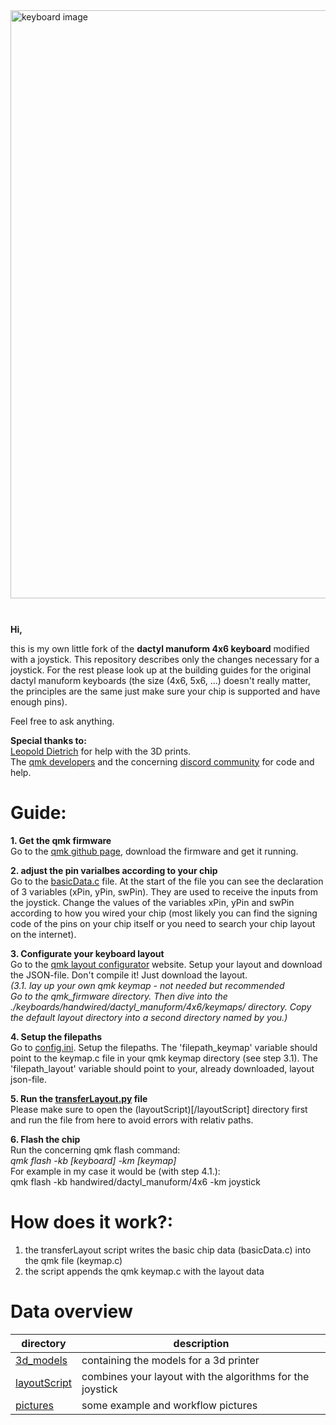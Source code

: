 <div>
<img src="/pictures/IMG_5070.JPG" alt="keyboard image"  style="align: left; margin-right: 10px; margin-bottom: 10px; width: 98vw;">
</div><br>

**Hi,**

this is my own little fork of the **dactyl manuform 4x6 keyboard** modified with a joystick. This repository describes only the changes necessary for a joystick. For the rest please look up at the building guides for the original dactyl manuform keyboards (the size (4x6, 5x6, ...) doesn't really matter, the principles are the same just make sure your chip is supported and have enough pins).

Feel free to ask anything.<br>

**Special thanks to:**<br>
[Leopold Dietrich](https://www.leopold-dietrich.de/) for help with the 3D prints.<br>
The [qmk developers](https://github.com/qmk/qmk_firmware) and the concerning [discord community](https://discord.com/invite/Uq7gcHh) for code and help.<br>

# Guide:

**1. Get the qmk firmware**<br>
Go to the [qmk github page](https://github.com/qmk/qmk_firmware), download the firmware and get it running.

**2. adjust the pin varialbes according to your chip**<br>
Go to the [basicData.c](/layoutScript/basicData.c) file. At the start of the file you can see the declaration of 3 variables (xPin, yPin, swPin).
They are used to receive the inputs from the joystick. Change the values of the variables xPin, yPin and swPin according to how you wired your chip
(most likely you can find the signing code of the pins on your chip itself or you need to search your chip layout on the internet).

**3. Configurate your keyboard layout**<br>
Go to the [qmk layout configurator](https://config.qmk.fm/#/handwired/dactyl_manuform/4x6/LAYOUT) website. Setup your layout and download the JSON-file.
Don't compile it! Just download the layout.<br>
_(3.1. lay up your own qmk keymap - not needed but recommended <br>
Go to the qmk_firmware directory. Then dive into the ./keyboards/handwired/dactyl_manuform/4x6/keymaps/ directory.
Copy the default layout directory into a second directory named by you.)_

**4. Setup the filepaths**<br>
Go to [config.ini](/layoutScript/config.ini). Setup the filepaths.
The 'filepath_keymap' variable should point to the keymap.c file in your qmk keymap directory (see step 3.1).
The 'filepath_layout' variable should point to your, already downloaded, layout json-file.

**5. Run the [transferLayout.py](/layoutScript/transferLayout.py) file**<br>
Please make sure to open the (layoutScript)[/layoutScript] directory first and run the file from here to avoid errors with relativ paths.

**6. Flash the chip**<br>
Run the concerning qmk flash command:<br>
_qmk flash -kb [keyboard] -km [keymap]_ <br>
For example in my case it would be (with step 4.1.):<br>
qmk flash -kb handwired/dactyl_manuform/4x6 -km joystick<br>

# How does it work?:

1. the transferLayout script writes the basic chip data (basicData.c) into the qmk file (keymap.c)
2. the script appends the qmk keymap.c with the layout data

# Data overview

| directory                      | description                                               |
| ------------------------------ | --------------------------------------------------------- |
| [3d_models](/3d_models/)       | containing the models for a 3d printer                    |
| [layoutScript](/layoutScript/) | combines your layout with the algorithms for the joystick |
| [pictures](/pictures/)         | some example and workflow pictures                        |

